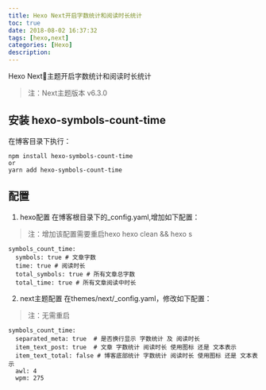 ```yaml
---
title: Hexo Next开启字数统计和阅读时长统计
toc: true
date: 2018-08-02 16:37:32
tags: [hexo,next]
categories: [Hexo]
description:
---
```

Hexo Next主题开启字数统计和阅读时长统计
<!-- more -->
>注：Next主题版本 v6.3.0
## 安装 hexo-symbols-count-time
在博客目录下执行：
```
npm install hexo-symbols-count-time
or
yarn add hexo-symbols-count-time
```
## 配置
1. hexo配置
在博客根目录下的_config.yaml,增加如下配置：
>注：增加该配置需要重启hexo
>hexo clean && hexo s

```shell
symbols_count_time:
  symbols: true # 文章字数
  time: true # 阅读时长
  total_symbols: true # 所有文章总字数
  total_time: true # 所有文章阅读中时长
```
2. next主题配置
在themes/next/_config.yaml，修改如下配置：
>注：无需重启

```shell
symbols_count_time:
  separated_meta: true  # 是否换行显示 字数统计 及 阅读时长
  item_text_post: true  # 文章 字数统计 阅读时长 使用图标 还是 文本表示
  item_text_total: false # 博客底部统计 字数统计 阅读时长 使用图标 还是 文本表示
  awl: 4
  wpm: 275
```

